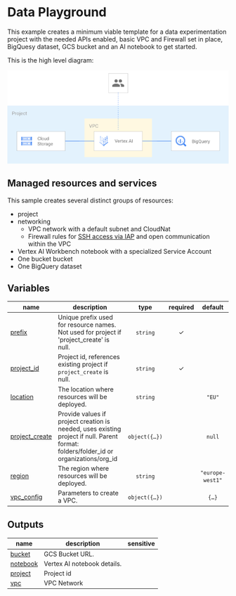 # Data Playground

This example creates a minimum viable template for a data experimentation project with the needed APIs enabled, basic VPC and Firewall set in place, BigQuesy dataset, GCS bucket and an AI notebook to get started.

This is the high level diagram:

![High-level diagram](diagram.png "High-level diagram")

## Managed resources and services

This sample creates several distinct groups of resources:

- project
- networking
    - VPC network with a default subnet and CloudNat
    - Firewall rules for [SSH access via IAP](https://cloud.google.com/iap/docs/using-tcp-forwarding) and open communication within the VPC
- Vertex AI Workbench notebook with a specialized Service Account
- One bucket bucket
- One BigQuery dataset
<!-- BEGIN TFDOC -->

## Variables

| name | description | type | required | default |
|---|---|:---:|:---:|:---:|
| [prefix](variables.tf#L36) | Unique prefix used for resource names. Not used for project if 'project_create' is null. | <code>string</code> | ✓ |  |
| [project_id](variables.tf#L22) | Project id, references existing project if `project_create` is null. | <code>string</code> | ✓ |  |
| [location](variables.tf#L16) | The location where resources will be deployed. | <code>string</code> |  | <code>&#34;EU&#34;</code> |
| [project_create](variables.tf#L27) | Provide values if project creation is needed, uses existing project if null. Parent format:  folders/folder_id or organizations/org_id | <code title="object&#40;&#123;&#10;  billing_account_id &#61; string&#10;  parent             &#61; string&#10;&#125;&#41;">object&#40;&#123;&#8230;&#125;&#41;</code> |  | <code>null</code> |
| [region](variables.tf#L41) | The region where resources will be deployed. | <code>string</code> |  | <code>&#34;europe-west1&#34;</code> |
| [vpc_config](variables.tf#L57) | Parameters to create a VPC. | <code title="object&#40;&#123;&#10;  ip_cidr_range &#61; string&#10;&#125;&#41;">object&#40;&#123;&#8230;&#125;&#41;</code> |  | <code title="&#123;&#10;  ip_cidr_range &#61; &#34;10.0.0.0&#47;20&#34;&#10;&#125;">&#123;&#8230;&#125;</code> |

## Outputs

| name | description | sensitive |
|---|---|:---:|
| [bucket](outputs.tf#L15) | GCS Bucket URL. |  |
| [notebook](outputs.tf#L20) | Vertex AI notebook details. |  |
| [project](outputs.tf#L28) | Project id |  |
| [vpc](outputs.tf#L33) | VPC Network |  |

<!-- END TFDOC -->
